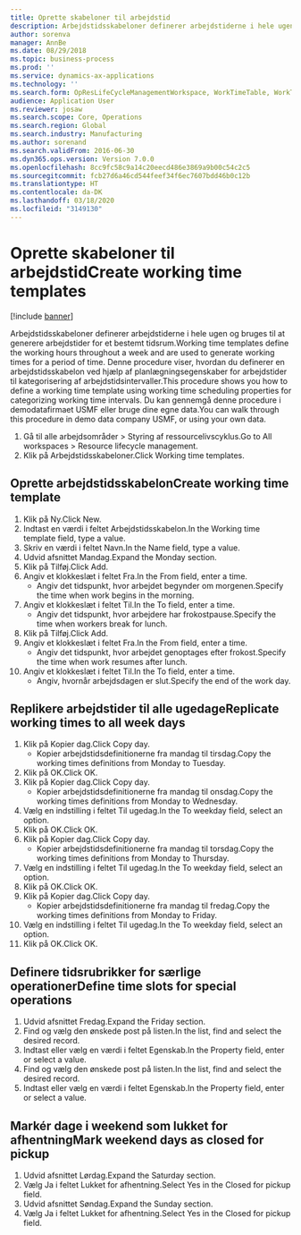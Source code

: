 ```yaml
---
title: Oprette skabeloner til arbejdstid
description: Arbejdstidsskabeloner definerer arbejdstiderne i hele ugen og bruges til at generere arbejdstider for et bestemt tidsrum.
author: sorenva
manager: AnnBe
ms.date: 08/29/2018
ms.topic: business-process
ms.prod: ''
ms.service: dynamics-ax-applications
ms.technology: ''
ms.search.form: OpResLifeCycleManagementWorkspace, WorkTimeTable, WorkTimeCopyDayDialog
audience: Application User
ms.reviewer: josaw
ms.search.scope: Core, Operations
ms.search.region: Global
ms.search.industry: Manufacturing
ms.author: sorenand
ms.search.validFrom: 2016-06-30
ms.dyn365.ops.version: Version 7.0.0
ms.openlocfilehash: 8cc9fc58c9a14c20eecd486e3869a9b00c54c2c5
ms.sourcegitcommit: fcb27d6a46cd544feef34f6ec7607bdd46b0c12b
ms.translationtype: HT
ms.contentlocale: da-DK
ms.lasthandoff: 03/18/2020
ms.locfileid: "3149130"
---
```

# <a name="create-working-time-templates"></a><span data-ttu-id="a9ea3-103">Oprette skabeloner til arbejdstid</span><span class="sxs-lookup"><span data-stu-id="a9ea3-103">Create working time templates</span></span>

[!include [banner](../../includes/banner.md)]

<span data-ttu-id="a9ea3-104">Arbejdstidsskabeloner definerer arbejdstiderne i hele ugen og bruges til at generere arbejdstider for et bestemt tidsrum.</span><span class="sxs-lookup"><span data-stu-id="a9ea3-104">Working time templates define the working hours throughout a week and are used to generate working times for a period of time.</span></span> <span data-ttu-id="a9ea3-105">Denne procedure viser, hvordan du definerer en arbejdstidsskabelon ved hjælp af planlægningsegenskaber for arbejdstider til kategorisering af arbejdstidsintervaller.</span><span class="sxs-lookup"><span data-stu-id="a9ea3-105">This procedure shows you how to define a working time template using working time scheduling properties for categorizing working time intervals.</span></span> <span data-ttu-id="a9ea3-106">Du kan gennemgå denne procedure i demodatafirmaet USMF eller bruge dine egne data.</span><span class="sxs-lookup"><span data-stu-id="a9ea3-106">You can walk through this procedure in demo data company USMF, or using your own data.</span></span>

1. <span data-ttu-id="a9ea3-107">Gå til alle arbejdsområder > Styring af ressourcelivscyklus.</span><span class="sxs-lookup"><span data-stu-id="a9ea3-107">Go to All workspaces > Resource lifecycle management.</span></span>
2. <span data-ttu-id="a9ea3-108">Klik på Arbejdstidsskabeloner.</span><span class="sxs-lookup"><span data-stu-id="a9ea3-108">Click Working time templates.</span></span>

## <a name="create-working-time-template"></a><span data-ttu-id="a9ea3-109">Oprette arbejdstidsskabelon</span><span class="sxs-lookup"><span data-stu-id="a9ea3-109">Create working time template</span></span>
1. <span data-ttu-id="a9ea3-110">Klik på Ny.</span><span class="sxs-lookup"><span data-stu-id="a9ea3-110">Click New.</span></span>
2. <span data-ttu-id="a9ea3-111">Indtast en værdi i feltet Arbejdstidsskabelon.</span><span class="sxs-lookup"><span data-stu-id="a9ea3-111">In the Working time template field, type a value.</span></span>
3. <span data-ttu-id="a9ea3-112">Skriv en værdi i feltet Navn.</span><span class="sxs-lookup"><span data-stu-id="a9ea3-112">In the Name field, type a value.</span></span>
4. <span data-ttu-id="a9ea3-113">Udvid afsnittet Mandag.</span><span class="sxs-lookup"><span data-stu-id="a9ea3-113">Expand the Monday section.</span></span>
5. <span data-ttu-id="a9ea3-114">Klik på Tilføj.</span><span class="sxs-lookup"><span data-stu-id="a9ea3-114">Click Add.</span></span>
6. <span data-ttu-id="a9ea3-115">Angiv et klokkeslæt i feltet Fra.</span><span class="sxs-lookup"><span data-stu-id="a9ea3-115">In the From field, enter a time.</span></span>
    * <span data-ttu-id="a9ea3-116">Angiv det tidspunkt, hvor arbejdet begynder om morgenen.</span><span class="sxs-lookup"><span data-stu-id="a9ea3-116">Specify the time when work begins in the morning.</span></span>  
7. <span data-ttu-id="a9ea3-117">Angiv et klokkeslæt i feltet Til.</span><span class="sxs-lookup"><span data-stu-id="a9ea3-117">In the To field, enter a time.</span></span>
    * <span data-ttu-id="a9ea3-118">Angiv det tidspunkt, hvor arbejdere har frokostpause.</span><span class="sxs-lookup"><span data-stu-id="a9ea3-118">Specify the time when workers break for lunch.</span></span>  
8. <span data-ttu-id="a9ea3-119">Klik på Tilføj.</span><span class="sxs-lookup"><span data-stu-id="a9ea3-119">Click Add.</span></span>
9. <span data-ttu-id="a9ea3-120">Angiv et klokkeslæt i feltet Fra.</span><span class="sxs-lookup"><span data-stu-id="a9ea3-120">In the From field, enter a time.</span></span>
    * <span data-ttu-id="a9ea3-121">Angiv det tidspunkt, hvor arbejdet genoptages efter frokost.</span><span class="sxs-lookup"><span data-stu-id="a9ea3-121">Specify the time when work resumes after lunch.</span></span>  
10. <span data-ttu-id="a9ea3-122">Angiv et klokkeslæt i feltet Til.</span><span class="sxs-lookup"><span data-stu-id="a9ea3-122">In the To field, enter a time.</span></span>
    * <span data-ttu-id="a9ea3-123">Angiv, hvornår arbejdsdagen er slut.</span><span class="sxs-lookup"><span data-stu-id="a9ea3-123">Specify the end of the work day.</span></span>  

## <a name="replicate-working-times-to-all-week-days"></a><span data-ttu-id="a9ea3-124">Replikere arbejdstider til alle ugedage</span><span class="sxs-lookup"><span data-stu-id="a9ea3-124">Replicate working times to all week days</span></span>
1. <span data-ttu-id="a9ea3-125">Klik på Kopier dag.</span><span class="sxs-lookup"><span data-stu-id="a9ea3-125">Click Copy day.</span></span>
    * <span data-ttu-id="a9ea3-126">Kopier arbejdstidsdefinitionerne fra mandag til tirsdag.</span><span class="sxs-lookup"><span data-stu-id="a9ea3-126">Copy the working times definitions from Monday to Tuesday.</span></span>  
2. <span data-ttu-id="a9ea3-127">Klik på OK.</span><span class="sxs-lookup"><span data-stu-id="a9ea3-127">Click OK.</span></span>
3. <span data-ttu-id="a9ea3-128">Klik på Kopier dag.</span><span class="sxs-lookup"><span data-stu-id="a9ea3-128">Click Copy day.</span></span>
    * <span data-ttu-id="a9ea3-129">Kopier arbejdstidsdefinitionerne fra mandag til onsdag.</span><span class="sxs-lookup"><span data-stu-id="a9ea3-129">Copy the working times definitions from Monday to Wednesday.</span></span>  
4. <span data-ttu-id="a9ea3-130">Vælg en indstilling i feltet Til ugedag.</span><span class="sxs-lookup"><span data-stu-id="a9ea3-130">In the To weekday field, select an option.</span></span>
5. <span data-ttu-id="a9ea3-131">Klik på OK.</span><span class="sxs-lookup"><span data-stu-id="a9ea3-131">Click OK.</span></span>
6. <span data-ttu-id="a9ea3-132">Klik på Kopier dag.</span><span class="sxs-lookup"><span data-stu-id="a9ea3-132">Click Copy day.</span></span>
    * <span data-ttu-id="a9ea3-133">Kopier arbejdstidsdefinitionerne fra mandag til torsdag.</span><span class="sxs-lookup"><span data-stu-id="a9ea3-133">Copy the working times definitions from Monday to Thursday.</span></span>  
7. <span data-ttu-id="a9ea3-134">Vælg en indstilling i feltet Til ugedag.</span><span class="sxs-lookup"><span data-stu-id="a9ea3-134">In the To weekday field, select an option.</span></span>
8. <span data-ttu-id="a9ea3-135">Klik på OK.</span><span class="sxs-lookup"><span data-stu-id="a9ea3-135">Click OK.</span></span>
9. <span data-ttu-id="a9ea3-136">Klik på Kopier dag.</span><span class="sxs-lookup"><span data-stu-id="a9ea3-136">Click Copy day.</span></span>
    * <span data-ttu-id="a9ea3-137">Kopier arbejdstidsdefinitionerne fra mandag til fredag.</span><span class="sxs-lookup"><span data-stu-id="a9ea3-137">Copy the working times definitions from Monday to Friday.</span></span>  
10. <span data-ttu-id="a9ea3-138">Vælg en indstilling i feltet Til ugedag.</span><span class="sxs-lookup"><span data-stu-id="a9ea3-138">In the To weekday field, select an option.</span></span>
11. <span data-ttu-id="a9ea3-139">Klik på OK.</span><span class="sxs-lookup"><span data-stu-id="a9ea3-139">Click OK.</span></span>

## <a name="define-time-slots-for-special-operations"></a><span data-ttu-id="a9ea3-140">Definere tidsrubrikker for særlige operationer</span><span class="sxs-lookup"><span data-stu-id="a9ea3-140">Define time slots for special operations</span></span>
1. <span data-ttu-id="a9ea3-141">Udvid afsnittet Fredag.</span><span class="sxs-lookup"><span data-stu-id="a9ea3-141">Expand the Friday section.</span></span>
2. <span data-ttu-id="a9ea3-142">Find og vælg den ønskede post på listen.</span><span class="sxs-lookup"><span data-stu-id="a9ea3-142">In the list, find and select the desired record.</span></span>
3. <span data-ttu-id="a9ea3-143">Indtast eller vælg en værdi i feltet Egenskab.</span><span class="sxs-lookup"><span data-stu-id="a9ea3-143">In the Property field, enter or select a value.</span></span>
4. <span data-ttu-id="a9ea3-144">Find og vælg den ønskede post på listen.</span><span class="sxs-lookup"><span data-stu-id="a9ea3-144">In the list, find and select the desired record.</span></span>
5. <span data-ttu-id="a9ea3-145">Indtast eller vælg en værdi i feltet Egenskab.</span><span class="sxs-lookup"><span data-stu-id="a9ea3-145">In the Property field, enter or select a value.</span></span>

## <a name="mark-weekend-days-as-closed-for-pickup"></a><span data-ttu-id="a9ea3-146">Markér dage i weekend som lukket for afhentning</span><span class="sxs-lookup"><span data-stu-id="a9ea3-146">Mark weekend days as closed for pickup</span></span>
1. <span data-ttu-id="a9ea3-147">Udvid afsnittet Lørdag.</span><span class="sxs-lookup"><span data-stu-id="a9ea3-147">Expand the Saturday section.</span></span>
2. <span data-ttu-id="a9ea3-148">Vælg Ja i feltet Lukket for afhentning.</span><span class="sxs-lookup"><span data-stu-id="a9ea3-148">Select Yes in the Closed for pickup field.</span></span>
3. <span data-ttu-id="a9ea3-149">Udvid afsnittet Søndag.</span><span class="sxs-lookup"><span data-stu-id="a9ea3-149">Expand the Sunday section.</span></span>
4. <span data-ttu-id="a9ea3-150">Vælg Ja i feltet Lukket for afhentning.</span><span class="sxs-lookup"><span data-stu-id="a9ea3-150">Select Yes in the Closed for pickup field.</span></span>

